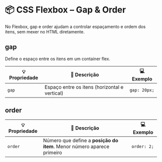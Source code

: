 # 📦 CSS Flexbox – Gap & Order

No Flexbox, gap e order ajudam a controlar espaçamento e ordem dos itens, sem mexer no HTML diretamente.

## gap

Define o espaço entre os itens em um container flex.

| 💡 **Propriedade** | 📝 **Descrição**                              | 💻 **Exemplo** |
| ------------------ | --------------------------------------------- | -------------- |
| `gap`              | Espaço entre os itens (horizontal e vertical) | `gap: 20px;`   |

## order
| 💡 **Propriedade** | 📝 **Descrição**                                                       | 💻 **Exemplo** |
| ------------------ | ---------------------------------------------------------------------- | -------------- |
| `order`            | Número que define a **posição do item**. Menor número aparece primeiro | `order: 2;`    |
